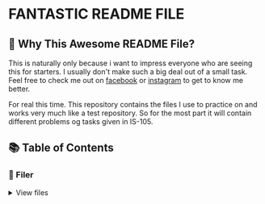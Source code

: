 # FANTASTIC README FILE


## 🤔 Why This Awesome README File?

This is naturally only because i want to impress everyone who are seeing this for starters. I usually don't make such a big deal out of a small task. Feel free to check me out on [facebook](https://www.youtube.com/watch?v=dQw4w9WgXcQ) or [instagram](https://www.youtube.com/watch?v=dQw4w9WgXcQ) to get to know me better.

For real this time. This repository contains the files I use to practice on and works very much like a test
repository. So for the most part it will contain different problems og tasks given in IS-105.


## 📚 Table of Contents

### 📃 Filer

<details>
<summary>View files</summary>

<details>
<summary>Java Code</summary>

- PrintName.java
- PrintName.class
</details>

<details>
 <summary>Tekst filer</summary>

- Test.txt
